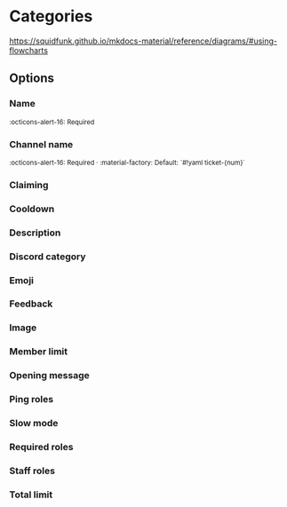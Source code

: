 # Categories

https://squidfunk.github.io/mkdocs-material/reference/diagrams/#using-flowcharts

## Options

### Name

<small>
:octicons-alert-16: Required
</small>

### Channel name

<small>
:octicons-alert-16: Required ·
:material-factory: Default: `#!yaml ticket-{num}`
</small>


### Claiming

### Cooldown

### Description

### Discord category

### Emoji

### Feedback

### Image

### Member limit

### Opening message

### Ping roles

### Slow mode

### Required roles

### Staff roles

### Total limit
